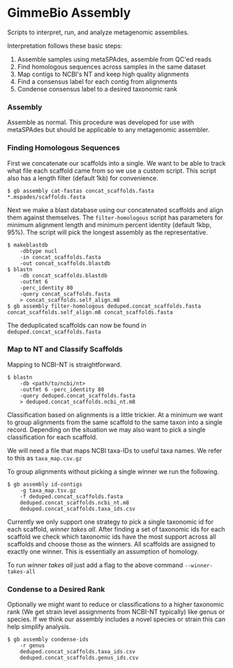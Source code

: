 # GimmeBio Assembly

Scripts to interpret, run, and analyze metagenomic assemblies.

Interpretation follows these basic steps:
1) Assemble samples using metaSPAdes, assemble from QC'ed reads
2) Find homologous sequences across samples in the same dataset
3) Map contigs to NCBI's NT and keep high quality alignments
4) Find a consensus label for each contig from alignments
5) Condense consensus label to a desired taxonomic rank

### Assembly

Assemble as normal. This procedure was developed for use with metaSPAdes but should be applicable to any metagenomic assembler.

### Finding Homologous Sequences

First we concatenate our scaffolds into a single. We want to be able to track what file each scaffold came from so we use a custom script. This script also has a length filter (default 1kb) for convenience.

```
$ gb assembly cat-fastas concat_scaffolds.fasta *.mspades/scaffolds.fasta
```

Next we make a blast database using our concatenated scaffolds and align them against themselves. The `filter-homologous` script has parameters for minimum alignment length and minimum percent identity (default 1kbp, 95%). The script will pick the longest assembly as the representative.

```
$ makeblastdb 
    -dbtype nucl 
    -in concat_scaffolds.fasta 
    -out concat_scaffolds.blastdb
$ blastn 
    -db concat_scaffolds.blastdb 
    -outfmt 6 
    -perc_identity 80 
    -query concat_scaffolds.fasta 
    > concat_scaffolds.self_align.m8
$ gb assembly filter-homologous deduped.concat_scaffolds.fasta concat_scaffolds.self_align.m8 concat_scaffolds.fasta 
```

The deduplicated scaffolds can now be found in `deduped.concat_scaffolds.fasta`


### Map to NT and Classify Scaffolds

Mapping to NCBI-NT is straightforward.

```
$ blastn 
    -db <path/to/ncbi/nt> 
    -outfmt 6 -perc_identity 80 
    -query deduped.concat_scaffolds.fasta 
    > deduped.concat_scaffolds.ncbi_nt.m8
```

Classification based on alignments is a little trickier. At a minimum we want to group alignments from the same scaffold to the same taxon into a single record. Depending on the situation we may also want to pick a single classification for each scaffold.

We will need a file that maps NCBI taxa-IDs to useful taxa names. We refer to this as `taxa_map.csv.gz`

To group alignments without picking a single winner we run the following. 

```
$ gb assembly id-contigs 
    -g taxa_map.tsv.gz 
    -f deduped.concat_scaffolds.fasta
    deduped.concat_scaffolds.ncbi_nt.m8
    deduped.concat_scaffolds.taxa_ids.csv
```

Currently we only support one strategy to pick a single taxonomic id for each scaffold, _winner takes all_. After finding a set of taxonomic ids for each scaffold we check which taxonomic ids have the most support across all scaffolds and choose those as the winners. All scaffolds are assigned to exactly one winner. This is essentially an assumption of homology.

To run _winner takes all_ just add a flag to the above command `--winner-takes-all`

### Condense to a Desired Rank

Optionally we might want to reduce or classifications to a higher taxonomic rank (We get strain level assignments from NCBI-NT typically) like genus or species. If we think our assembly includes a novel species or strain this can help simplify analysis.

```
$ gb assembly condense-ids 
    -r genus 
    deduped.concat_scaffolds.taxa_ids.csv  
    deduped.concat_scaffolds.genus_ids.csv
```

